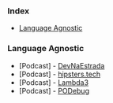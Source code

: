 ### Index

* [Language Agnostic](#language-agnostic)


### Language Agnostic

* [Podcast] - [DevNaEstrada](http://devnaestrada.com.br)
* [Podcast] - [hipsters.tech](http://hipsters.tech)
* [Podcast] - [Lambda3](https://blog.lambda3.com.br/category/podcast/)
* [Podcast] - [PODebug](http://www.podebug.com)
